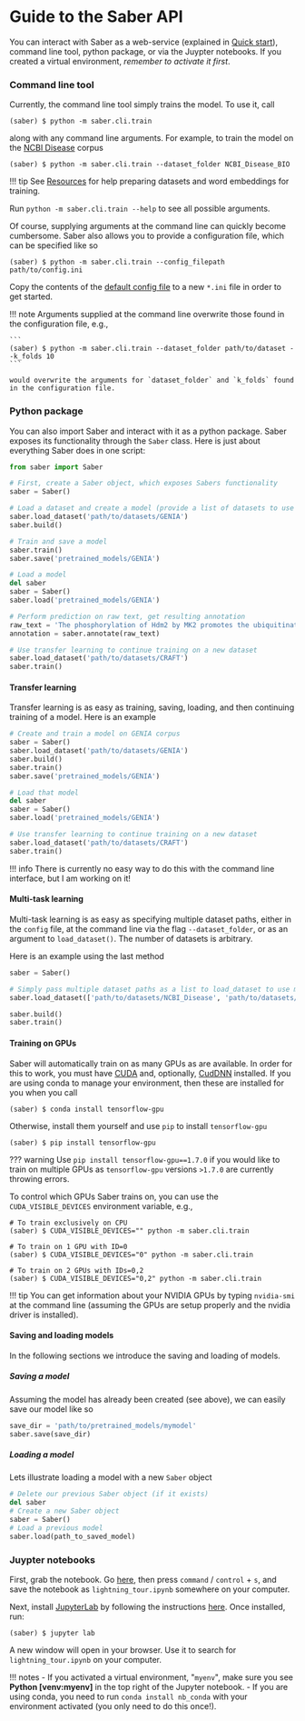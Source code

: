 # Guide to the Saber API

You can interact with Saber as a web-service (explained in [Quick start](https://baderlab.github.io/saber/quick_start/)), command line tool, python package, or via the Juypter notebooks. If you created a virtual environment, _remember to activate it first_.

### Command line tool

Currently, the command line tool simply trains the model. To use it, call

```
(saber) $ python -m saber.cli.train
```

along with any command line arguments. For example, to train the model on the [NCBI Disease](https://www.ncbi.nlm.nih.gov/CBBresearch/Dogan/DISEASE/) corpus

```
(saber) $ python -m saber.cli.train --dataset_folder NCBI_Disease_BIO
```

!!! tip
    See [Resources](https://baderlab.github.io/saber/resources/) for help preparing datasets and word embeddings for training.

Run `python -m saber.cli.train --help` to see all possible arguments.

Of course, supplying arguments at the command line can quickly become cumbersome. Saber also allows you to provide a configuration file, which can be specified like so

```
(saber) $ python -m saber.cli.train --config_filepath path/to/config.ini
```

Copy the contents of the [default config file](https://github.com/BaderLab/saber/blob/master/saber/config.ini) to a new `*.ini` file in order to get started.

!!! note
    Arguments supplied at the command line overwrite those found in the configuration file, e.g.,

    ```
    (saber) $ python -m saber.cli.train --dataset_folder path/to/dataset --k_folds 10
    ```

    would overwrite the arguments for `dataset_folder` and `k_folds` found in the configuration file.

### Python package

You can also import Saber and interact with it as a python package. Saber exposes its functionality through the `Saber` class. Here is just about everything Saber does in one script:

```python
from saber import Saber

# First, create a Saber object, which exposes Sabers functionality
saber = Saber()

# Load a dataset and create a model (provide a list of datasets to use multi-task learning!)
saber.load_dataset('path/to/datasets/GENIA')
saber.build()

# Train and save a model
saber.train()
saber.save('pretrained_models/GENIA')

# Load a model
del saber
saber = Saber()
saber.load('pretrained_models/GENIA')

# Perform prediction on raw text, get resulting annotation
raw_text = 'The phosphorylation of Hdm2 by MK2 promotes the ubiquitination of p53.'
annotation = saber.annotate(raw_text)

# Use transfer learning to continue training on a new dataset
saber.load_dataset('path/to/datasets/CRAFT')
saber.train()
```

#### Transfer learning

Transfer learning is as easy as training, saving, loading, and then continuing training of a model. Here is an example

```python
# Create and train a model on GENIA corpus
saber = Saber()
saber.load_dataset('path/to/datasets/GENIA')
saber.build()
saber.train()
saber.save('pretrained_models/GENIA')

# Load that model
del saber
saber = Saber()
saber.load('pretrained_models/GENIA')

# Use transfer learning to continue training on a new dataset
saber.load_dataset('path/to/datasets/CRAFT')
saber.train()
```

!!! info
    There is currently no easy way to do this with the command line interface, but I am working on it!

#### Multi-task learning

Multi-task learning is as easy as specifying multiple dataset paths, either in the `config` file, at the command line via the flag `--dataset_folder`, or as an argument to `load_dataset()`. The number of datasets is arbitrary.

Here is an example using the last method

```python
saber = Saber()

# Simply pass multiple dataset paths as a list to load_dataset to use multi-task learning.
saber.load_dataset(['path/to/datasets/NCBI_Disease', 'path/to/datasets/Linnaeus'])

saber.build()
saber.train()
```

#### Training on GPUs

Saber will automatically train on as many GPUs as are available. In order for this to work, you must have [CUDA](https://developer.nvidia.com/cuda-downloads) and, optionally, [CudDNN](https://developer.nvidia.com/cudnn) installed. If you are using conda to manage your environment, then these are installed for you when you call

```
(saber) $ conda install tensorflow-gpu
```

Otherwise, install them yourself and use `pip` to install `tensorflow-gpu`

```
(saber) $ pip install tensorflow-gpu
```

??? warning
     Use `pip install tensorflow-gpu==1.7.0` if you would like to train on multiple GPUs as `tensorflow-gpu` versions `>1.7.0` are currently throwing errors.

To control which GPUs Saber trains on, you can use the `CUDA_VISIBLE_DEVICES` environment variable, e.g.,

```
# To train exclusively on CPU
(saber) $ CUDA_VISIBLE_DEVICES="" python -m saber.cli.train

# To train on 1 GPU with ID=0
(saber) $ CUDA_VISIBLE_DEVICES="0" python -m saber.cli.train

# To train on 2 GPUs with IDs=0,2
(saber) $ CUDA_VISIBLE_DEVICES="0,2" python -m saber.cli.train
```

!!! tip
    You can get information about your NVIDIA GPUs by typing `nvidia-smi` at the command line (assuming the GPUs are setup properly and the nvidia driver is installed).

#### Saving and loading models

In the following sections we introduce the saving and loading of models.

##### Saving a model

Assuming the model has already been created (see above), we can easily save our model like so

```python
save_dir = 'path/to/pretrained_models/mymodel'
saber.save(save_dir)
```

##### Loading a model

Lets illustrate loading a model with a new `Saber` object

```python
# Delete our previous Saber object (if it exists)
del saber
# Create a new Saber object
saber = Saber()
# Load a previous model
saber.load(path_to_saved_model)
```

### Juypter notebooks

First, grab the notebook. Go [here](https://raw.githubusercontent.com/BaderLab/saber/master/notebooks/lightning_tour.ipynb), then press `command` / `control` + `s`, and save the notebook as `lightning_tour.ipynb` somewhere on your computer.


Next, install [JupyterLab](https://github.com/jupyterlab/jupyterlab) by following the instructions [here](https://github.com/jupyterlab/jupyterlab#installation). Once installed, run:

```
(saber) $ jupyter lab
```

A new window will open in your browser. Use it to search for `lightning_tour.ipynb` on your computer.

!!! notes
    - If you activated a virtual environment, "`myenv`", make sure you see **Python [venv:myenv]** in the top right of the Jupyter notebook.
    - If you are using conda, you need to run `conda install nb_conda` with your environment activated (you only need to do this once!).
